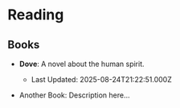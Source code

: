 # Reading

## Books

- **Dove**: A novel about the human spirit. 
   - Last Updated: 2025-08-24T21:22:51.000Z

- Another Book: Description here...
